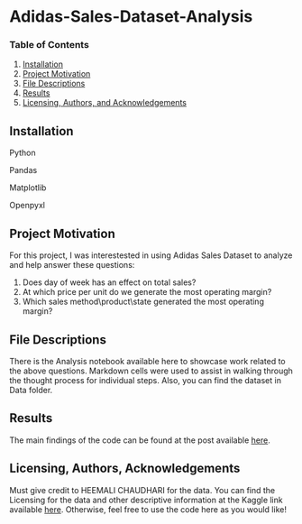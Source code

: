 # Adidas-Sales-Dataset-Analysis
### Table of Contents

1. [Installation](#installation)
2. [Project Motivation](#motivation)
3. [File Descriptions](#files)
4. [Results](#results)
5. [Licensing, Authors, and Acknowledgements](#licensing)

## Installation <a name="installation"></a>

Python

Pandas

Matplotlib

Openpyxl 

## Project Motivation<a name="motivation"></a>

For this project, I was interestested in using Adidas Sales Dataset to analyze and help answer these questions:

1. Does day of week has an effect on total sales?
2. At which price per unit do we generate the most operating margin?
3. Which sales method\product\state generated the most operating margin?

## File Descriptions <a name="files"></a>

There is the Analysis notebook available here to showcase work related to the above questions.  Markdown cells were used to assist in walking through the thought process for individual steps.
Also, you can find the dataset in Data folder.

## Results<a name="results"></a>

The main findings of the code can be found at the post available [here]().

## Licensing, Authors, Acknowledgements<a name="licensing"></a>

Must give credit to HEEMALI CHAUDHARI for the data.  You can find the Licensing for the data and other descriptive information at the Kaggle link available [here](https://www.kaggle.com/datasets/heemalichaudhari/adidas-sales-dataset).  Otherwise, feel free to use the code here as you would like! 
